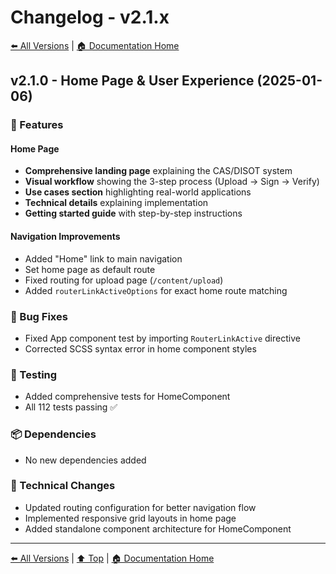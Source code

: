 # Changelog - v2.1.x

[⬅️ All Versions](./README.md) | [🏠 Documentation Home](../)

## v2.1.0 - Home Page & User Experience (2025-01-06)

### 🎯 Features

#### Home Page
- **Comprehensive landing page** explaining the CAS/DISOT system
- **Visual workflow** showing the 3-step process (Upload → Sign → Verify)
- **Use cases section** highlighting real-world applications
- **Technical details** explaining implementation
- **Getting started guide** with step-by-step instructions

#### Navigation Improvements
- Added "Home" link to main navigation
- Set home page as default route
- Fixed routing for upload page (`/content/upload`)
- Added `routerLinkActiveOptions` for exact home route matching

### 🐛 Bug Fixes
- Fixed App component test by importing `RouterLinkActive` directive
- Corrected SCSS syntax error in home component styles

### 🧪 Testing
- Added comprehensive tests for HomeComponent
- All 112 tests passing ✅

### 📦 Dependencies
- No new dependencies added

### 🔧 Technical Changes
- Updated routing configuration for better navigation flow
- Implemented responsive grid layouts in home page
- Added standalone component architecture for HomeComponent

---

[⬅️ All Versions](./README.md) | [⬆️ Top](#changelog---v21x) | [🏠 Documentation Home](../)